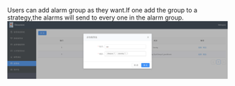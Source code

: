 Users can add alarm group as they want.If one add the group to a strategy,the alarms will send to every one in the alarm group.  
![alarmgroup](docs/images/alarmgroup.png)
